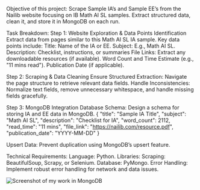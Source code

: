 Objective of this project:
Scrape Sample IA’s and Sample EE’s from the Nailib website focusing on IB Math AI SL samples. Extract structured data, clean it, and store it in MongoDB on each run.

Task Breakdown:
    Step 1: Website Exploration & Data Points Identification
            Extract data from pages similar to this Math AI SL IA sample. Key data points include:
                  Title: Name of the IA or EE.
                  Subject: E.g., Math AI SL.
                  Description: Checklist, instructions, or summaries
                  File Links: Extract any downloadable resources (if available).
                  Word Count and Time Estimate (e.g., "11 mins read").
                  Publication Date (if applicable).

   Step 2: Scraping & Data Cleaning
            Ensure Structured Extraction: Navigate the page structure to retrieve relevant data fields.
            Handle Inconsistencies: Normalize text fields, remove unnecessary whitespace, and handle missing fields gracefully.

  Step 3: MongoDB Integration
            Database Schema: Design a schema for storing IA and EE data in MongoDB.
             {
              "title": "Sample IA Title",
              "subject": "Math AI SL",
              "description": "Checklist for IA",
              "word_count": 2112,
              "read_time": "11 mins",
              "file_link": "https://nailib.com/resource.pdf",
              "publication_date": "YYYY-MM-DD"
            }
            
            
  Upsert Data: Prevent duplication using MongoDB’s upsert feature.

Technical Requirements:
Language: Python.
Libraries:
Scraping: BeautifulSoup, Scrapy, or Selenium.
Database: PyMongo.
Error Handling: Implement robust error handling for network and data issues.







![Screenshot of my work in MongoDB](https://github.com/user-attachments/assets/d9f49d16-791f-4fba-a1c8-c1e50d672715)
